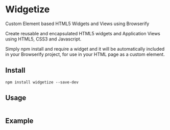 # Widgetize
Custom Element based HTML5 Widgets and Views using Browserify

Create reusable and encapsulated HTML5 widgets and Application Views using HTML5, CSS3 and Javascript. 

Simply npm install and require a widget and it will be automatically included in your Browserify project, for use in your HTML page as a custom element.

## Install
```shell
npm install widgetize --save-dev
```

## Usage
```js

```

## Example
